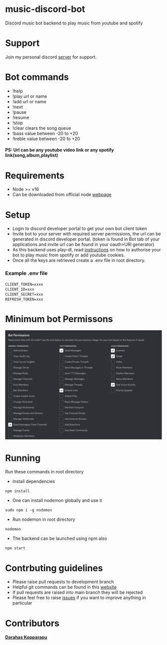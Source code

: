 # music-discord-bot
Discord music bot backend to play music from youtube and spotify

# Support
Join my personal discord [server](https://discord.gg/cSuKhuEUtD) for support.

# Bot commands
- !help
- !play url or name
- !add  url or name
- !next
- !pause
- !resume
- !stop
- !clear clears the song queue
- !bass value between -20 to +20
- !treble value between -20 to +20

#### PS: Url can be any youtube video link or any spotify link(song,album,playlist)

# Requirements
- Node >= v16
- Can be downloaded from official node [webpage](https://nodejs.org/en/)

# Setup
- Login to discord developer portal to get your own bot client token
- Invite bot to your server with required server permissions, the url can be generated in discord developer portal. (token is found in Bot tab of your applications and invite url can be found in your oauth>URl generator)
- As this backend uses play-dl, read [instructions](https://github.com/play-dl/play-dl/blob/main/instructions/README.md) on how to authorise your bot to play music from spotify or add youtube cookies.
- Once all the keys are retrieved create a .env file in root directory.
### Example .env file
```
CLIENT_TOKEN=xxxx
CLIENT_ID=xxx
CLIENT_SECRET=xxx
REFRESH_TOKEN=xxx
```
# Minimum bot Permissons
![Required Permissions image](./images/permissions.png)

# Running
Run these commands in root directory
- Install dependencies
```
npm install
```
- One can install nodemon globally and use it
```
sudo npm i -g nodemon
```
- Run nodemon in root directory
```
nodemon
```
- The backend can be launched using npm also
```
npm start
```

# Contrbuting guidelines
- Please raise pull requests to development branch
- Helpful git commands can be found in this [website](https://shobhi1310.github.io/contributions/CONTRIBUTING.html)
- If pull requests are raised into main branch they will be rejected
- Please feel free to raise [issues](https://github.com/darahask/music-discord-bot/issues) if you want to improve anything in particular

# Contributors
#### [Darahas Kopparapu](https://github.com/darahask)
